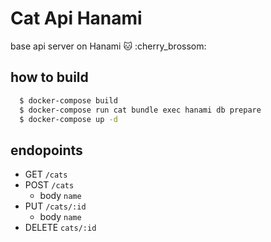 # Cat Api Hanami

base api server on Hanami :cat: :cherry_brossom:

## how to build
```sh
  $ docker-compose build
  $ docker-compose run cat bundle exec hanami db prepare
  $ docker-compose up -d
```

## endopoints
  * GET `/cats`
  * POST `/cats`
    * body `name`
  * PUT `/cats/:id` 
    * body `name`
  * DELETE `cats/:id`
